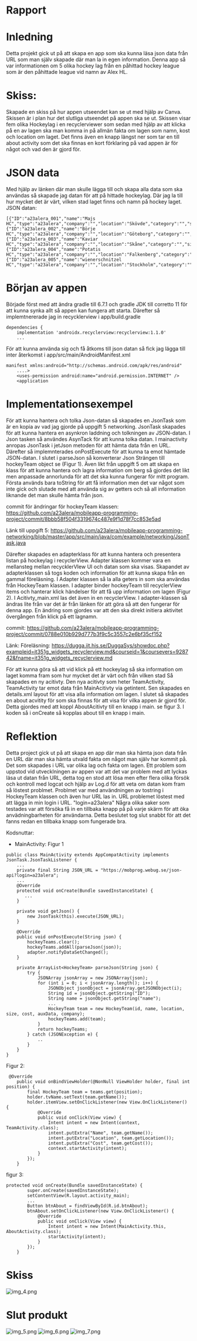
# Rapport
# Inledning
Detta projekt gick ut på att skapa en app som ska kunna läsa json data från URL som man själv skapade där man la in egen information.
Denna app så var informationen om 5 olika hockey lag från en påhittad hockey league som är den påhittade league vid namn av Alex HL.

# Skiss: 
Skapade en skiss på hur appen utseendet kan se ut med hjälp av Canva. Skissen är i plan hur det slutliga utseendet på appen ska se ut.
Skissen visar fem olika Hockeylag i en recyclerviewer som sedan med hjälp av att klicka på en av lagen ska man komma in på allmän fakta om lagen som namn, kost och location om laget.
Det finns även en knapp längst ner som tar en till about activity som det ska finnas en kort förklaring på vad appen är för något och vad den är gjord för.

# JSON data
Med hjälp av länken där man skulle lägga till och skapa alla data som ska användas så skapade jag datan för att på hittade hockeylag.
Där jag la till hur mycket det är värt, vilken stad laget finns och namn på hockey laget.
JSON datan: 
```
[{"ID":"a23alera_001","name":"Majs HC","type":"a23alera","company":"","location":"Skövde","category":"","size":0,"cost":100,"auxdata":""},{"ID":"a23alera_002","name":"Börje HC","type":"a23alera","company":"","location":"Göteborg","category":"","size":0,"cost":5000000,"auxdata":""},{"ID":"a23alera_003","name":"Kaviar HC","type":"a23alera","company":"","location":"Skåne","category":"","size":0,"cost":700000,"auxdata":""},{"ID":"a23alera_004","name":"Potatis HC","type":"a23alera","company":"","location":"Falkenberg","category":"","size":0,"cost":80000,"auxdata":""},{"ID":"a23alera_005","name":"wienerschnitzel HC","type":"a23alera","company":"","location":"Stockholm","category":"","size":0,"cost":100000,"auxdata":""}]

```

# Början av appen
Började först med att ändra gradle till 6.7.1 och gradle JDK till corretto 11 för att kunna synka allt så appen kan fungera att starta.
Därefter så implemtnererade jag in recycklerview i app/build.gradle

```
dependencies {
    implementation 'androidx.recyclerview:recyclerview:1.1.0'
    ...
```

För att kunna använda sig och få åtkoms till json datan så fick jag lägga till inter återkomst i app/src/main/AndroidManifest.xml
```
manifest xmlns:android="http://schemas.android.com/apk/res/android"
    ....>
    <uses-permission android:name="android.permission.INTERNET" />
    <application
```

# Implementationsexempel
För att kunna hantera och tolka Json-datan så skapades en JsonTask som är en kopia av vad jag gjorde på uppgift 5 networking.
JsonTask skapades för att kunna hantera en asynkron laddning och tolkningen av JSON-datan. I Json tasken så användes AsynTack för att kunna tolka datan.
I mainactivity anropas JsonTask i jetJson metoden för att hämta data från en URL.
Därefter så implemnterades onPostExecute för att kunna ta emot hämtade JSON-datan. I slutet i parseJson så konverterar Json Strängen till hockeyTeam object se (Figur 1).
Även likt från uppgift 5 om att skapa en klass för att kunna hantera och lagra information om berg så gjordes det likt men anpassade annorlunda för att det ska kunna fungerar för mitt program.
Första används bara toString för att få information men det var något som inte gick och slutade med att använda sig av getters och så all information liknande det man skulle hämta från json.

commit för ändringar för hockeyTeam klassen: https://github.com/a23alera/mobileapp-programming-project/commit/8bbb58f504f3319674c487e9f1d78f7cc853e5ad

Länk till uppgift 5: https://github.com/a23alera/mobileapp-programming-networking/blob/master/app/src/main/java/com/example/networking/JsonTask.java

Därefter skapades en adapterklass för att kunna hantera och presentera listan på hockeylag i recyclerView. Adapter klassen kommer vara en mellansteg mellan recycklerVIew UI och datan som ska visas.
Skapandet av adapterklassen så togs koden och information för att kunna skapa från en gammal föreläsning.
I Adapter klassen så la alla geters in som ska användas från HockeyTeam klassen. I adapter binder hockeyTeam till recyclerView items och hanterar klick händelser för att få upp information om lagen (Figur 2).
I Acitivty_main.xml las det även in en recyclerView. I adapter-klassen så ändras lite från var det är från länken för att göra så att den fungerar för denna app.
En ändring som gjordes var att den ska direkt initiera aktivitet övergången från klick på ett lagnamn.

commit: https://github.com/a23alera/mobileapp-programming-project/commit/0788e010b929d777b3f9c5c3557c2e6bf35cf152

Länk: Föreläsning: https://dugga.iit.his.se/DuggaSys/showdoc.php?exampleid=it351g_widgets_recyclerview.md&courseid=1&coursevers=928742&fname=it351g_widgets_recyclerview.md

För att kunna göra så att vid klick på ett hockeylag så ska information om laget komma fram som hur mycket det är värt och från vilken stad Så skapades en ny acitivty.
Den nya acitivty som heter TeamActivity, TeamActivity tar emot data från MainAcitivty via getintent. Sen skapades en details.xml layout för att visa alla information om lagen.
I slutet så skapades en about acvitity för som ska finnas för att visa för vilka appen är gjord för. Detta gjordes med att koppl AboutAcitivty till en knapp i main. se figur 3.
I koden så i onCreate så kopplas about till en knapp i main.

# Reflektion
Detta project gick ut på att skapa en app där man ska hämta json data från en URL där man ska hämta utvald fakta om något man själv har kommit på. Det som skapades i URL var olika lag och fakta om lagen.
Ett problem som uppstod vid utvecklningen av appen var att det var problem med att lyckas läsa ut datan från URL, detta tog en stod att lösa men efter flera olika försök och kontroll med logcat och hjälp av Log.d för att veta om datan kom fram så löstest problmet.
Problmet var med användningen av tostring i HockeyTeam klassen och även hur URL las in. URL problemet löstest med att lägga in min login i URL. "login=a23alera"
Några olika saker som testades var att försöka få in en tillbaka knapp på på varje skärm för att öka anvädningbarheten för användarna. Detta beslutet tog slut snabbt för att det fanns redan en tillbaka knapp som fungerade bra. 


Kodsnuttar:
* MainActivity: Figur 1
```
public class MainActivity extends AppCompatActivity implements JsonTask.JsonTaskListener {
    ...
    private final String JSON_URL = "https://mobprog.webug.se/json-api?login=a23alera";
    ...
    @Override
    protected void onCreate(Bundle savedInstanceState) {
       ...
    }

    private void getJson() {
        new JsonTask(this).execute(JSON_URL);
    }

    @Override
    public void onPostExecute(String json) {
        hockeyTeams.clear();
        hockeyTeams.addAll(parseJson(json));
        adapter.notifyDataSetChanged();
    }

    private ArrayList<HockeyTeam> parseJson(String json) {
        try {
            JSONArray jsonArray = new JSONArray(json);
            for (int i = 0; i < jsonArray.length(); i++) {
                JSONObject jsonObject = jsonArray.getJSONObject(i);
                String id = jsonObject.getString("ID");
                String name = jsonObject.getString("name");
                ...
                HockeyTeam team = new HockeyTeam(id, name, location, size, cost, auxData, company);
                hockeyTeams.add(team);
            }
            return hockeyTeams;
        } catch (JSONException e) {
            ..
        }
    }
}

```

Figur 2:
```
 @Override
    public void onBindViewHolder(@NonNull ViewHolder holder, final int position) {
        final HockeyTeam team = teams.get(position);
        holder.tvName.setText(team.getName());
        holder.itemView.setOnClickListener(new View.OnClickListener() {
            @Override
            public void onClick(View view) {
                Intent intent = new Intent(context, TeamActivity.class);
                intent.putExtra("Name", team.getName());
                intent.putExtra("Location", team.getLocation());
                intent.putExtra("Cost", team.getCost());
                context.startActivity(intent);
            }
        });
    }
```

figur 3:
```
protected void onCreate(Bundle savedInstanceState) {
        super.onCreate(savedInstanceState);
        setContentView(R.layout.activity_main);
        ...
        Button btnAbout = findViewById(R.id.btnAbout);
        btnAbout.setOnClickListener(new View.OnClickListener() {
            @Override
            public void onClick(View view) {
                Intent intent = new Intent(MainActivity.this, AboutActivity.class);
                startActivity(intent);
            }
        });
    }
```

# Skiss
![img_4.png](img_4.png)

# Slut produkt
![img_5.png](img_5.png)
![img_6.png](img_6.png)
![img_7.png](img_7.png)